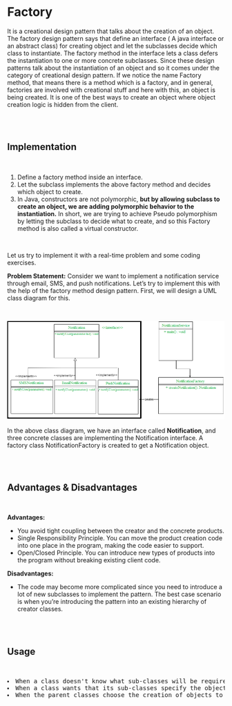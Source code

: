 # Factory

It is a creational design pattern that talks about the creation of an object. The factory design pattern says that define an interface ( A java interface or an abstract class) for creating object and let the subclasses decide which class to instantiate. The factory method in the interface lets a class defers the instantiation to one or more concrete subclasses. Since these design patterns talk about the instantiation of an object and so it comes under the category of creational design pattern. If we notice the name Factory method, that means there is a method which is a factory, and in general, factories are involved with creational stuff and here with this, an object is being created. It is one of the best ways to create an object where object creation logic is hidden from the client.

<br>
<br>

## Implementation

<br>

1. Define a factory method inside an interface. 
2. Let the subclass implements the above factory method and decides which object to create. 
3. In Java, constructors are not polymorphic, **but by allowing subclass to create an object, we are adding polymorphic behavior to the instantiation.** In short, we are trying to achieve Pseudo polymorphism by letting the subclass to decide what to create, and so this Factory method is also called a virtual constructor. 

<br>

Let us try to implement it with a real-time problem and some coding exercises. 

**Problem Statement:** Consider we want to implement a notification service through email, SMS, and push notifications. Let’s try to implement this with the help of the factory method design pattern. First, we will design a UML class diagram for this. 

<br>

<center>

![Factory Design Pattern UML Diagram](images/factory-uml-diagram.png)

</center>

In the above class diagram, we have an interface called **Notification**, and three concrete classes are implementing the Notification interface. A factory class NotificationFactory is created to get a Notification object.

<br>
<br>

## Advantages & Disadvantages

<br>

**Advantages:**

* You avoid tight coupling between the creator and the concrete products.
* Single Responsibility Principle. You can move the product creation code into one place in the program, making the code easier to support.
* Open/Closed Principle. You can introduce new types of products into the program without breaking existing client code.

**Disadvantages:**

* The code may become more complicated since you need to introduce a lot of new subclasses to implement the pattern. The best case scenario is when you’re introducing the pattern into an existing hierarchy of creator classes.

<br>
<br>

## Usage

<br>

<pre>
<li>When a class doesn't know what sub-classes will be required to create
<li>When a class wants that its sub-classes specify the objects to be created.
<li>When the parent classes choose the creation of objects to its sub-classes.
</pre>